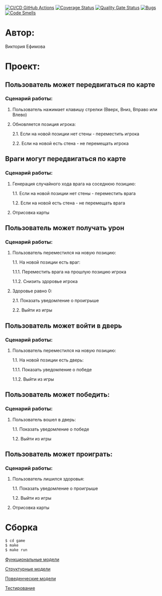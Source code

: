 [![CI/CD GitHub Actions](https://github.com/vikimova/lab1/actions/workflows/test-workflow.yml/badge.svg)](https://github.com/vikimova/lab1/actions/workflows/test-workflow.yml)
[![Coverage Status](https://coveralls.io/repos/github/vikimova/lab1/badge.svg?branch=main)](https://coveralls.io/github/vikimova/lab1?branch=main)
[![Quality Gate Status](https://sonarcloud.io/api/project_badges/measure?project=vikimova_1&metric=alert_status&branch=main)](https://sonarcloud.io/summary/new_code?id=vikimova_1&branch=main)
[![Bugs](https://sonarcloud.io/api/project_badges/measure?project=vikimova_1&metric=bugs&branch=main)](https://sonarcloud.io/summary/new_code?id=vikimova_1&branch=main)
[![Code Smells](https://sonarcloud.io/api/project_badges/measure?project=vikimova_1&metric=code_smells)](https://sonarcloud.io/summary/new_code?id=vikimova_1)
# Автор:
Виктория Ефимова

# Проект:
## Пользователь может передвигаться по карте
### Сценарий работы:
1. Пользователь нажимает клавишу стрелки (Вверх, Вниз, Вправо или Влево)
2. Обновляется позиция игрока:

    2.1. Если на новой позиции нет стены - переместить игрока

    2.2. Если на новой есть стена - не перемещать игрока
   
## Враги могут передвигаться по карте
### Сценарий работы:
1. Генерация случайного хода врага на соседнюю позицию:

    1.1. Если на новой позиции нет стены - переместить врага

    1.2. Если на новой есть стена - не перемещать врага

2. Отрисовка карты

## Пользователь может получать урон
### Сценарий работы:
1. Пользователь переместился на новую позицию:

    1.1. На новой позиции есть враг:

    1.1.1. Переместить врага на прошлую позицию игрока

    1.1.2. Снизить здоровье игрока

2. Здоровье равно 0:

    2.1. Показать уведомление о проигрыше

    2.2. Выйти из игры

## Пользователь может войти в дверь
### Сценарий работы:
1. Пользователь переместился на новую позицию:

    1.1. На новой позиции есть дверь:

    1.1.1. Показать уведомление о победе

    1.1.2. Выйти из игры

## Пользователь может победить:
### Сценарий работы:
1. Пользователь вошел в дверь:
    
    1.1. Показать уведомление о победе

    1.2. Выйти из игры


## Пользователь может проиграть:
### Сценарий работы:
1. Пользователь лишился здоровья:
    
    1.1. Показать уведомление о проигрыше

    1.2. Выйти из игры

3. Отрисовка карты
# Сборка
```bash
$ cd game
$ make
$ make run
```

[Функциональные модели](./docs/functions.md) 

[Структурные модели](./docs/struct.md) 

[Поведенческие модели](./docs/behavior.md)

[Тестирование](./docs/tests.md) 
